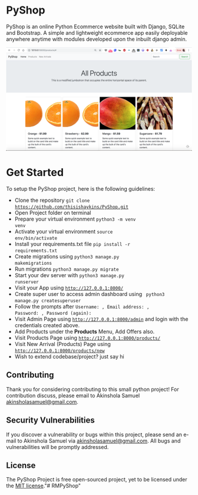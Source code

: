 # PyShop

PyShop is an online Python Ecommerce website built with Django, SQLite and Bootstrap. A simple and lightweight ecommerce app easily deployable anywhere anytime with modules developed upon the inbuilt django admin.

<p align="center"><img src="/pyshop-app.png"></p>


# Get Started
To setup the PyShop project, here is the following guidelines:
* Clone the repository <code>git clone https://github.com/thisishaykins/PyShop.git</code>
* Open Project folder on terminal 
* Prepare your virtual environment <code>python3 -m venv venv</code> 
* Activate your virtual environment <code>source env/bin/activate</code>
* Install your requirements.txt file <code>pip install -r requirements.txt</code>
* Create migrations using <code>python3 manage.py makemigrations</code> 
* Run migrations <code>python3 manage.py migrate</code>
* Start your dev server with <code>python3 manage.py runserver</code>
* Visit your App using <code>http://127.0.0.1:8000/</code>
* Create super user to access admin dashboard using <code> python3 manage.py createsuperuser</code>
* Follow the prompts after <code>Username: , Email address: , Password: , Password (again): </code>
* Visit Admin Page using <code>http://127.0.0.1:8000/admin</code> and login with the credentials created above.
* Add Products under the <b>Products</b> Menu, Add Offers also.
* Visit Products Page using <code>http://127.0.0.1:8000/products/</code>
* Visit New Arrival (Products) Page using <code>http://127.0.0.1:8000/products/new</code>
* Wish to extend codebase/project? just say hi


## Contributing
Thank you for considering contributing to this small python project! For contribution discuss, please email to Akinshola Samuel [akinsholasamuel@gmail.com](mailto:akinsholasamuel@gmail.com).


## Security Vulnerabilities
If you discover a vulnerability or bugs within this project, please send an e-mail to Akinshola Samuel via [akinsholasamuel@gmail.com](mailto:akinsholasamuel@gmail.com). All bugs and vulnerabilities will be promptly addressed.


## License
The PyShop Project is free open-sourced project, yet to be licensed under the [MIT license](https://opensource.org/licenses/MIT)."# RMPyShop" 
